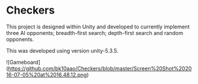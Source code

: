 # Checkers

This project is designed within Unity and developed to currently implement three AI opponents; breadth-first search; depth-first search and random opponents.

This was developed using version unity-5.3.5.

![Gameboard]
(https://github.com/bk10aao/Checkers/blob/master/Screen%20Shot%202016-07-05%20at%2016.48.12.png)

